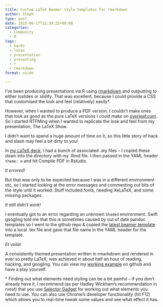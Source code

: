 ```yaml
---
title: Custom LaTeX Beamer style templates for rmarkdown
author: Steph
type: post
date: 2015-06-17T12:34:22+00:00
categories:
  - Community
  - R
tags:
  - hacks
  - latex
  - presentation
  - presenting
  - r
  - rmarkdown
format: aside

---
```

I&#8217;ve been producing presentations via R using [rmarkdown][1] and outputting to either ioslides or slidify. That was excellent, because I could provide a CSS that customised the look and feel (relatively) easily*.

However, when I wanted to produce a PDF version, I couldn&#8217;t make ones that look as good as the pure LaTeX versions I could make on [overleaf.com][2]. So I started RTFMing when I wanted to replicate the look and feel from my presentation, The LaTeX Show.

I didn&#8217;t want to spend a huge amount of time on it, so this little story of hack and slash may feel a bit dirty to you!

<!--more-->

In [my LaTeX deck][3], I had a bunch of associated .sty files &#8211; I copied these down into the directory with my .Rmd file. I then passed in the YAML header `theme: m` and hit Compile PDF in Rstudio.

_It errored!_

But that was only to be expected because I was in a different environment etc, so&nbsp;I started looking at the error messages and commenting out bits of the style until it worked. Stuff included fonts, needing XeLaTeX, and some missing packages.

_It still didn&#8217;t work!_

I eventually got to an error regarding an unknown `Shaded` environment. Swift googling told me that this is sometimes caused by out of date pandoc templates so I went to the github repo & copied the [latest beamer template][4] into a local .tex file and gave that file name in the YAML header for the template.

_Et voila!_

A consistently themed presentation written in rmarkdown and rendered in ever so pretty LaTeX, was achieved in about half an hour of reading, hacking, and googling. You can view my [working example][5] on github and have a play yourself.

&#42; Finding out what elements need styling can be a bit painful &#8211; if you don&#8217;t already have it, I recommend (as per Hadley Wickham&#8217;s recommendation in rvest) that you use [Selector Gadget][6] for working out what elements you need to use. You can also use Chrome&#8217;s developer functionality (hit F12) which allows you to real-time tweak some values and see what effect it has.

 [1]: http://rmarkdown.rstudio.com/
 [2]: http://overleaf.com
 [3]: https://www.overleaf.com/read/zfthwjkxjycm
 [4]: https://github.com/jgm/pandoc-templates/blob/master/default.beamer
 [5]: https://github.com/stephlocke/Rtraining/tree/master/inst/slidedecks/RsFromElbow
 [6]: http://selectorgadget.com/